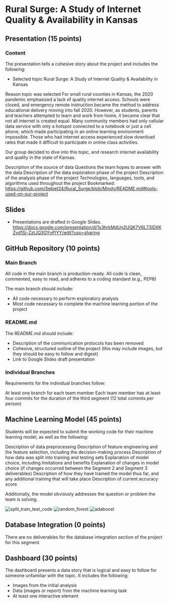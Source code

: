 # Rural Surge: A Study of Internet Quality & Availability in Kansas

## Presentation (15 points)
### Content
The presentation tells a cohesive story about the project and includes the following:

* Selected topic
Rural Surge: A Study of Internet Quality & Availability in Kansas

Reason topic was selected
For small rural counties in Kansas, the 2020 pandemic emphasized a lack of quality internet access. Schools were closed, and emergency remote instruction became the method to address educational delivery moving into fall 2020. However, as students, parents and teachers attempted to learn and work from home, it became clear that not all internet is created equal. Many community members had only cellular data service with only a hotspot connected to a notebook or just a cell phone, which made participating in an online learning environment impossible. Those who had internet access experienced slow download rates that made it difficult to participate in online class activities.

Our group decided to dive into this topic, and research internet availability and quality in the state of Kansas.

Description of the source of data
Questions the team hopes to answer with the data
Description of the data exploration phase of the project
Description of the analysis phase of the project
Technologies, languages, tools, and algorithms used throughout the project
Bookmarked: https://github.com/Sebjet24/Rural_Surge/blob/Mindy/README.md#tools-used-on-our-project

## Slides

* Presentations are drafted in Google Slides.
https://docs.google.com/presentation/d/1s3hrkMdUn2UQK7V6L73jDXKZyd1Sj-ZztJQ3GYvPlYY/edit?usp=sharing

## GitHub Repository (10 points)

### Main Branch
All code in the main branch is production-ready. All code is clean, commented, easy to read, and adheres to a coding standard (e.g., PEP8)

The main branch should include:

* All code necessary to perform exploratory analysis
* Most code necessary to complete the machine learning portion of the project

### README.md
The README.md should include:

* Description of the communication protocols has been removed
* Cohesive, structured outline of the project (this may include images, but they should be easy to follow and digest)
* Link to Google Slides draft presentation

### Individual Branches
Requirements for the individual branches follow:

At least one branch for each team member
Each team member has at least four commits for the duration of the third segment (12 total commits per person)

## Machine Learning Model (45 points)
Students will be expected to submit the working code for their machine learning model, as well as the following:

Description of data preprocessing
Description of feature engineering and the feature selection, including the decision-making process
Description of how data was split into training and testing sets
Explanation of model choice, including limitations and benefits
Explanation of changes in model choice (if changes occurred between the Segment 2 and Segment 3 deliverables)
Description of how they have trained the model thus far, and any additional training that will take place
Description of current accuracy score

Additionally, the model obviously addresses the question or problem the team is solving.

![split_train_test_code](https://user-images.githubusercontent.com/92836648/162582295-a49c3e90-6fc0-4888-a562-692d7a32c0d0.png)
![random_forest](https://user-images.githubusercontent.com/92836648/162582298-ba3dca0c-dd06-46ba-8a7c-d5f250479bda.png)
![adaboost](https://user-images.githubusercontent.com/92836648/162582299-c25f1b4c-6bd7-4c7c-becc-17a4bd5d28b9.png)


## Database Integration (0 points)
There are no deliverables for the database integration section of the project for this segment.


## Dashboard (30 points)
The dashboard presents a data story that is logical and easy to follow for someone unfamiliar with the topic. It includes the following:

* Images from the initial analysis
* Data (images or report) from the machine learning task
* At least one interactive element
